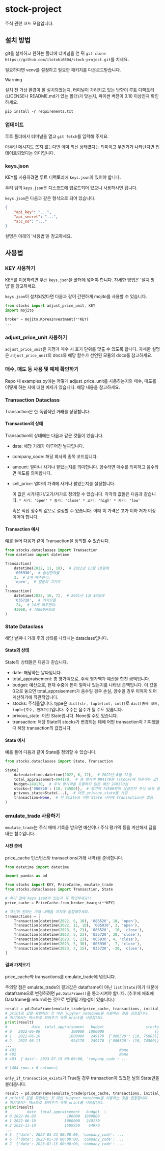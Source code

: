 # stock-project

주식 관련 코드 모음입니다.

## 설치 방법

git을 설치하고 원하는 폴더에 터미널을 연 뒤 `git clone https://github.com/ilotoki0804/stock-project.git`를 치세요.

필요하다면 venv를 설정하고 필요한 패키지를 다운로드받습니다.

> [!WARNING]
> 설치 전 가상 환경이 잘 설치되었는지, 터미널이 가리키고 있는 방향이 루트 디렉토리(LICENSE나 README.md가 있는 폴더)가 맞는지, 파이썬 버전이 3.10 이상인지 확인하세요.

```console
pip install -r requirements.txt
```

### 업데이트

루트 폴더에서 터미널을 열고 `git fetch`를 입력해 주세요.

아무런 메시지도 뜨지 않는다면 이미 최신 상태였다는 의미이고 무언가가 나타난다면 업데이트되었다는 의미입니다.

### keys.json

KEY를 사용하려면 루트 디렉토리에 `keys.json`이 있어야 합니다.

우리 팀의 `keys.json`은 디스코드에 업로드되어 있으니 사용하시면 됩니다.

`keys.json`은 다음과 같은 형식으로 되어 있습니다.

```json
{
    "api_key": "...",
    "api_secret": "...",
    "acc_no": "..."
}
```

설명은 아래의 '사용법'을 참고하세요.

## 사용법

### KEY 사용하기

KEY를 이용하려면 우선 `keys.json`을 폴더에 넣어야 합니다. 자세한 방법은 '설치 방법'을 참고하세요.

`keys.json`이 설치되었다면 다음과 같이 간편하게 mojito를 사용할 수 있습니다.

```python
from stocks import adjust_price_unit, KEY
import mojito

broker = mojito.KoreaInvestment(**KEY)
...
```

### adjust_price_unit 사용하기

`adjust_price_unit`은 지정가 매수 시 호가 단위를 맞출 수 있도록 합니다. 자세한 설명은 `adjust_price_unit`의 docs와 해당 함수가 선언된 모듈의 docs를 참고하세요.

### 매수, 매도 등 사용 및 예제 확인하기

Repo 내 examples.py에는 어떻게 adjust_price_unit를 사용하는지와 매수, 매도를 어떻게 하는 지에 대한 예제가 있습니다. 해당 내용을 참고하세요.

### Transaction Dataclass

Transaction은 한 독립적인 거래를 상징합니다.

#### Transaction의 상태

Transaction의 상태에는 다음과 같은 것들이 있습니다.

* date: 해당 거래가 이루어진 날짜입니다.
* company_code: 해당 회사의 종목 코드입니다.
* amount: 얼마나 사거나 팔았는지를 의미합니다.
    양수라면 매수를 의미하고 음수라면 매도를 의미합니다.
* sell_price: 얼마의 가격에 사거나 팔았는지를 설정합니다.

    이 값은 시가/종가/고가/저가로 정의할 수 있습니다. 각각의 값들은 다음과 같습니다.
        ```
        * 시가: 'open'
        * 종가: 'close'
        * 고가: 'high'
        * 저가: 'low'
        ```

    혹은 직접 정수의 값으로 설정할 수 있습니다. 이때 이 가격은 고가 이하 저가 이상이어야 합니다.

#### Transaction 예시

예를 들어 다음과 같이 Transaction을 정의할 수 있습니다.

```python
from stocks.dataclasses import Transaction
from datetime import datetime

Transaction(
    datetime(2022, 11, 10),  # 2022년 11월 10일에
    '005930',  # 삼성전자를
    3,  # 3개 매수한다.
    'open',  # 일봉의 고가로
)
Transaction(
    datetime(2023, 10, 7),  # 2021년 1월 30일에
    '035720',  # 카카오를
    -24,  # 24개 매도한다.
    43060, # 43060원으로
)
```

### State Dataclass

해당 날짜나 거래 후의 상태를 나타내는 dataclass입니다.

#### State의 상태

State의 상태들은 다음과 같습니다.

* date: 해당하는 날짜입니다.
* total_appraisement: 총 평가액으로, 주식 평가액과 예산을 합친 금액입니다.
* budget: 예산으로, 현재 수중에 돈이 얼마나 있는지를 나타낸 금액입니다.
    이 값을 0으로 놓으면 total_appraisement가 음수일 경우 손실, 양수일 경우 이익이 되어 계산하기에 직관적입니다.
* stocks: 주식들입니다. type은 `dict[str, tuple[int, int]]`로 `dict[종목 코드, tuple[주수, 현재가]]`입니다.
    주수는 음수가 될 수도 있습니다.
* privous_state: 이전 State입니다. None일 수도 있습니다.
* transaction: 해당 State의 stocks가 변경되는 데에 어떤 transaction이 기여했을 때 해당 transaction의 값입니다.

#### State 예시

예를 들어 다음과 같이 State를 정의할 수 있습니다.

```python
from stocks.dataclasses import State, Transaction

State(
    date=datetime.datetime(2022, 6, 12),  # 2022년 6월 12일
    total_appraisement=994170,  # 총 평가액 994170원 (stocks에 의존하는 값)
    budget=249170,  # 주식 평가액을 포함하지 않은 예산 249170원
    stocks={'086520': (10, 74500)},  # 평가액 74500원의 삼성전자 주식 보유 중
    privous_state=State(...),  # 어떤 privous_state를 가짐
    transaction=None,  # 전 State와 이번 State 사이에 transaction은 없음.
)
```

### emulate_trade 사용하기

`emulate_trade`는 주식 매매 기록을 받으면 예산이나 주식 평가액 등을 계산해서 답을 내는 함수입니다.

#### 사전 준비

price_cache 인스턴스와 transactions(거래 내역)을 준비합니다.

```python
from datetime import datetime

import pandas as pd

from stocks import KEY, PriceCache, emulate_trade
from stocks.dataclasses import Transaction, State

# 하기 전에 keys.json이 있는지 꼭 확인하세요!!
price_cache = PriceCache.from_broker_kwargs(**KEY)

# 자신이 원하는 거래 내역을 여기에 설정해주세요.
transactions = [
    Transaction(datetime(2022, 6, 10), '086520', 10, 'open'),
    Transaction(datetime(2022, 11, 10), '005930', 3, 'open'),
    Transaction(datetime(2023, 5, 23), '086520', -10, 'close'),
    Transaction(datetime(2023, 5, 23), '035720', 20, 'close'),
    Transaction(datetime(2023, 5, 23), '005930', 4, 'close'),
    Transaction(datetime(2023, 5, 30), '005930', -7, 'close'),
    Transaction(datetime(2023, 7, 15), '035720', -20, 'close'),
]
```

#### 결과 가져오기

price_cache와 transactions를 emulate_trade에 넘깁니다.

주의할 점은 emulate_trade의 결과값은 dataframe이 아닌 `list[State]`이기 때문에 dataframe으로 변경하려면 `pd.DataFrame()`을 통과시켜야 합니다. (추후에 에초에 Dataframe을 return하는 것으로 변경될 가능성이 있습니다.)

```python
result = pd.DataFrame(emulate_trade(price_cache, transactions, initial_state))
# print로 값을 확인하는 것 대신 jupyter notebook을 사용하는 것을 권장합니다.
# 여기에서는 텍스트로 보여주기 위해 print를 사용합니다.
print(result)
#           date  total_appraisement   budget                   stocks  \
# 0   2022-06-09              100000  1000000                       {}   
# 1   2022-06-10             1000000   249170  {'086520': (10, 75083)}   
# 2   2022-06-11              994170   249170  {'086520': (10, 74500)}   
...
# 401                                               None  
# 402                                               None  
# 403  {'date': 2023-07-15 00:00:00, 'company_code': ...  

# [404 rows x 6 columns]
```

`only_if_transaction_exists`가 True일 경우 transaction이 있었던 날의 State만을 불러옵니다.

```python
result = pd.DataFrame(emulate_trade(price_cache, transactions, initial_state, only_if_transaction_exists=True))
# print로 값을 확인하는 것 대신 jupyter notebook을 사용하는 것을 권장합니다.
# 여기에서는 텍스트로 보여주기 위해 print를 사용합니다.
print(result)
#         date  total_appraisement   budget  \
# 0 2022-06-09              100000  1000000   
# 1 2022-06-10             1000000   249170   
# 2 2022-11-10             1509950    64970   
...
# 5  {'date': 2023-05-23 00:00:00, 'company_code': ...  
# 6  {'date': 2023-05-30 00:00:00, 'company_code': ...  
# 7  {'date': 2023-07-15 00:00:00, 'company_code': ...  
```

